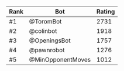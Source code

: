 Rank|Bot|Rating
---|---|---
#1|@ToromBot|2731
#2|@colinbot|1918
#3|@OpeningsBot|1757
#4|@pawnrobot|1276
#5|@MinOpponentMoves|1012
